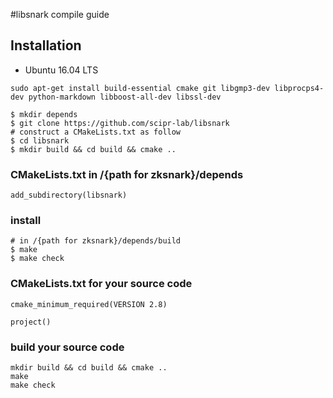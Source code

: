 #libsnark compile guide

## Installation
* Ubuntu 16.04 LTS
```
sudo apt-get install build-essential cmake git libgmp3-dev libprocps4-dev python-markdown libboost-all-dev libssl-dev
```


```
$ mkdir depends
$ git clone https://github.com/scipr-lab/libsnark
# construct a CMakeLists.txt as follow
$ cd libsnark 
$ mkdir build && cd build && cmake ..
```

### CMakeLists.txt in /{path for zksnark}/depends
```
add_subdirectory(libsnark)
```

### install
```
# in /{path for zksnark}/depends/build
$ make 
$ make check
```

### CMakeLists.txt for your source code
```
cmake_minimum_required(VERSION 2.8)

project()

```


### build your source code
```
mkdir build && cd build && cmake ..
make 
make check

```
